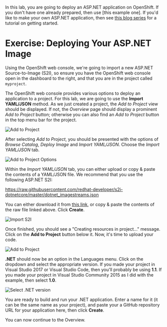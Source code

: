 In this lab, you are going to deploy an ASP.NET application on OpenShift. If you don't have one already prepared, then use [this example one]. If you'd like to make your own ASP.NET application, then see [this blog series](https://blog.openshift.com/asp-net-on-openshift-getting-started-in-asp-net/) for a tutorial on getting started.

# Exercise: Deploying Your ASP.NET Image

Using the OpenShift web console, we're going to import a new ASP.NET Source-to-Image (S2I), so ensure you have the OpenShift web console open in the dashboard to the right, and that you are in the project called ``myproject``.

The OpenShift web console provides various options to deploy an application to a project. For this lab, we are going to use the **Import YAML/JSON** method. As we just created a project, the *Add to Project* view should be displayed. If not, the *Overview* page should display a prominent *Add to Project* button; otherwise you can also find an *Add to Project* button in the top menu bar for the project.

![Add to Project](https://blog.openshift.com/wp-content/uploads/OpenShift-Web-Console-0-300x177.png)

After selecting *Add to Project*, you should be presented with the options of *Browse Catalog*, *Deploy Image* and *Import YAML/JSON*. Choose the *Import YAML/JSON* tab.

![Add to Project Options](../../assets/intro-openshift/getting-started/3add-to-project-options.png)

Within the *Import YAML/JSON* tab, you can either upload or copy & paste the contents of a YAML/JSON file. We recommend that you use the following ASP.NET S2I:

https://raw.githubusercontent.com/redhat-developer/s2i-dotnetcore/master/dotnet_imagestreams.json

You can either download it from [this link](https://github.com/redhat-developer/s2i-dotnetcore/blob/master/dotnet_imagestreams.json), or copy & paste the contents of the raw file linked above. Click **Create**.

![Import S2I](https://blog.openshift.com/wp-content/uploads/OpenShift-Web-Console-3-300x268.png)

Once finished, you should see a "Creating resources in project..." message. Click on the **Add to Project** button below it. Now, it's time to upload your code.

![Add to Project](https://blog.openshift.com/wp-content/uploads/OpenShift-Web-Console-4-300x229.png)

**.NET** should now be an option in the Languages menu. Click on the dropdown and select the appropriate version. If you made your project in Visual Studio 2017 or Visual Studio Code, then you'll probably be using **1.1**. If you made your project in Visual Studio Community 2015 as I did with the example, then select **1.0**.

![Select .NET version](https://blog.openshift.com/wp-content/uploads/OpenShift-Web-Console-5-300x221.png)

You are ready to build and run your .NET application. Enter a name for it (it can be the same name as your project), and paste your a GitHub repository URL for your application here, then click **Create**.

You can now continue to the Overview.
